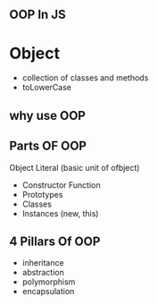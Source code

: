 ## OOP In JS


# Object 
- collection of classes and methods 
- toLowerCase



## why use OOP


## Parts OF OOP

Object Literal  (basic unit of ofbject)


- Constructor Function 
- Prototypes
- Classes
- Instances (new, this)



## 4 Pillars Of OOP
- inheritance
- abstraction 
- polymorphism 
- encapsulation 

